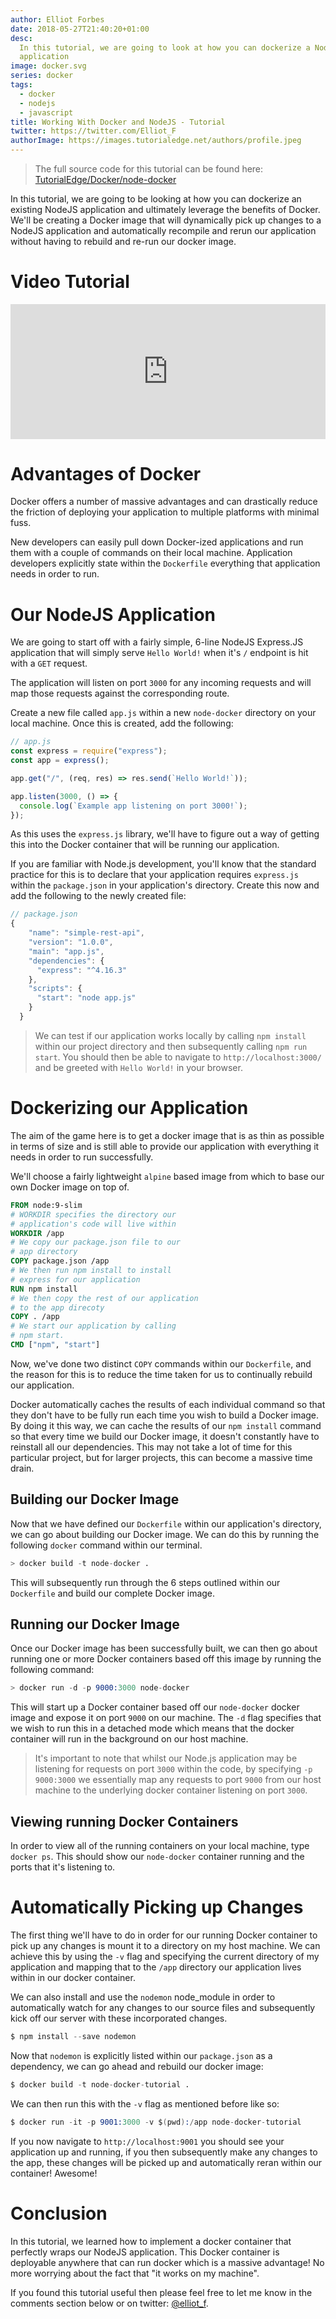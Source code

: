```yaml
---
author: Elliot Forbes
date: 2018-05-27T21:40:20+01:00
desc:
  In this tutorial, we are going to look at how you can dockerize a NodeJS
  application
image: docker.svg
series: docker
tags:
  - docker
  - nodejs
  - javascript
title: Working With Docker and NodeJS - Tutorial
twitter: https://twitter.com/Elliot_F
authorImage: https://images.tutorialedge.net/authors/profile.jpeg
---
```


> The full source code for this tutorial can be found here:
> [TutorialEdge/Docker/node-docker](https://github.com/TutorialEdge/Docker/tree/master/node-docker)

In this tutorial, we are going to be looking at how you can dockerize an
existing NodeJS application and ultimately leverage the benefits of Docker.
We'll be creating a Docker image that will dynamically pick up changes to a
NodeJS application and automatically recompile and rerun our application without
having to rebuild and re-run our docker image.

# Video Tutorial

<div style="position:relative;height:0;padding-bottom:42.76%"><iframe src="https://www.youtube.com/embed/CsWoMpK3EtE?ecver=2" style="position:absolute;width:100%;height:100%;left:0" width="842" height="360" frameborder="0" allow="autoplay; encrypted-media" allowfullscreen></iframe></div>

# Advantages of Docker

Docker offers a number of massive advantages and can drastically reduce the
friction of deploying your application to multiple platforms with minimal fuss.

New developers can easily pull down Docker-ized applications and run them with a
couple of commands on their local machine. Application developers explicitly
state within the `Dockerfile` everything that application needs in order to run.

# Our NodeJS Application

We are going to start off with a fairly simple, 6-line NodeJS Express.JS
application that will simply serve `Hello World!` when it's `/` endpoint is hit
with a `GET` request.

The application will listen on port `3000` for any incoming requests and will
map those requests against the corresponding route.

Create a new file called `app.js` within a new `node-docker` directory on your
local machine. Once this is created, add the following:

```js
// app.js
const express = require("express");
const app = express();

app.get("/", (req, res) => res.send(`Hello World!`));

app.listen(3000, () => {
  console.log(`Example app listening on port 3000!`);
});
```

As this uses the `express.js` library, we'll have to figure out a way of getting
this into the Docker container that will be running our application.

If you are familiar with Node.js development, you'll know that the standard
practice for this is to declare that your application requires `express.js`
within the `package.json` in your application's directory. Create this now and
add the following to the newly created file:

```js
// package.json
{
    "name": "simple-rest-api",
    "version": "1.0.0",
    "main": "app.js",
    "dependencies": {
      "express": "^4.16.3"
    },
    "scripts": {
      "start": "node app.js"
    }
  }
```

> We can test if our application works locally by calling `npm install` within
> our project directory and then subsequently calling `npm run start`. You
> should then be able to navigate to `http://localhost:3000/` and be greeted
> with `Hello World!` in your browser.

# Dockerizing our Application

The aim of the game here is to get a docker image that is as thin as possible in
terms of size and is still able to provide our application with everything it
needs in order to run successfully.

We'll choose a fairly lightweight `alpine` based image from which to base our
own Docker image on top of.

```Dockerfile
FROM node:9-slim
# WORKDIR specifies the directory our
# application's code will live within
WORKDIR /app
# We copy our package.json file to our
# app directory
COPY package.json /app
# We then run npm install to install
# express for our application
RUN npm install
# We then copy the rest of our application
# to the app direcoty
COPY . /app
# We start our application by calling
# npm start.
CMD ["npm", "start"]
```

Now, we've done two distinct `COPY` commands within our `Dockerfile`, and the
reason for this is to reduce the time taken for us to continually rebuild our
application.

Docker automatically caches the results of each individual command so that they
don't have to be fully run each time you wish to build a Docker image. By doing
it this way, we can cache the results of our `npm install` command so that every
time we build our Docker image, it doesn't constantly have to reinstall all our
dependencies. This may not take a lot of time for this particular project, but
for larger projects, this can become a massive time drain.

## Building our Docker Image

Now that we have defined our `Dockerfile` within our application's directory, we
can go about building our Docker image. We can do this by running the following
`docker` command within our terminal.

```s
> docker build -t node-docker .
```

This will subsequently run through the 6 steps outlined within our `Dockerfile`
and build our complete Docker image.

## Running our Docker Image

Once our Docker image has been successfully built, we can then go about running
one or more Docker containers based off this image by running the following
command:

```s
> docker run -d -p 9000:3000 node-docker
```

This will start up a Docker container based off our `node-docker` docker image
and expose it on port `9000` on our machine. The `-d` flag specifies that we
wish to run this in a detached mode which means that the docker container will
run in the background on our host machine.

> It's important to note that whilst our Node.js application may be listening
> for requests on port `3000` within the code, by specifying `-p 9000:3000` we
> essentially map any requests to port `9000` from our host machine to the
> underlying docker container listening on port `3000`.

## Viewing running Docker Containers

In order to view all of the running containers on your local machine, type
`docker ps`. This should show our `node-docker` container running and the ports
that it's listening to.

# Automatically Picking up Changes

The first thing we'll have to do in order for our running Docker container to
pick up any changes is mount it to a directory on my host machine. We can
achieve this by using the `-v` flag and specifying the current directory of my
application and mapping that to the `/app` directory our application lives
within in our docker container.

We can also install and use the `nodemon` node_module in order to automatically
watch for any changes to our source files and subsequently kick off our server
with these incorporated changes.

```s
$ npm install --save nodemon
```

Now that `nodemon` is explicitly listed within our `package.json` as a
dependency, we can go ahead and rebuild our docker image:

```s
$ docker build -t node-docker-tutorial .
```

We can then run this with the `-v` flag as mentioned before like so:

```s
$ docker run -it -p 9001:3000 -v $(pwd):/app node-docker-tutorial
```

If you now navigate to `http://localhost:9001` you should see your application
up and running, if you then subsequently make any changes to the app, these
changes will be picked up and automatically reran within our container! Awesome!

# Conclusion

In this tutorial, we learned how to implement a docker container that perfectly
wraps our NodeJS application. This Docker container is deployable anywhere that
can run docker which is a massive advantage! No more worrying about the fact
that "it works on my machine".

If you found this tutorial useful then please feel free to let me know in the
comments section below or on twitter: [@elliot_f](https://twitter.com/elliot_f).
